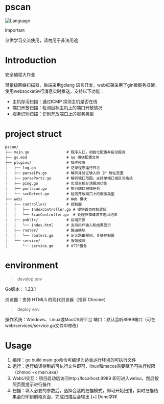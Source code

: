 # pscan

![Language](https://img.shields.io/badge/language-golang-blue.svg)

> [!IMPORTANT]
> 仅供学习交流使用，请勿用于非法用途

# Introduction

安全编程大作业

轻量级网络扫描器，后端采用golang 语言开发，web框架采用了gin微服务框架，使用websocket进行消息实时推送，支持以下功能：
-	主机存活扫描：通过ICMP 探测主机是否在线
-	端口开放扫描：检测目标主机上的端口开放情况
-	服务识别扫描：识别开放端口上的服务类型

# project struct

```
pscan/
├── main.go                 # 程序入口，初始化配置并启动服务
├── go.mod                  # Go 模块配置文件
├── plugins/                # 插件模块
│   ├── log.go              # 记录程序运行日志
│   ├── parseIPs.go         # 解析并验证输入的 IP 地址范围
│   ├── parsePorts.go       # 解析端口范围，支持单端口或区间格式
│   ├── ping.go             # 实现主机存活探测功能
│   ├── portscan.go         # 执行端口扫描任务
│   └── svcDetect.go        # 检测开放端口上的服务类型
├── web/                    # Web 模块
│   ├── controller/         # 控制器
│   │   ├── IndexController.go # 提供首页控制逻辑
│   │   └── ScanController.go  # 处理扫描请求并返回结果
│   ├── public/             # 前端页面
│   │   └── index.html      # 支持用户输入和结果显示
│   ├── router/             # 路由模块
│   │   └── routers.go      # 定义路由规则，关联控制器
│   └── service/            # 服务模块
│       └── service.go      # HTTP服务
```

# environment

> develop env

Go版本： 1.23.1

浏览器：支持 HTML5 的现代浏览器（推荐 Chrome）

> deploy env

操作系统：Windows、Linux或MacOS跨平台
端口：默认监听8989端口（可在web/services/service.go文件中修改）

# Usage

1.	编译：go build main.go命令可编译为适合运行环境的可执行文件
2.	运行：运行编译得到的可执行文件即可，linux和macos需要赋予可执行权限（chmod +x main.exe）
3.	WebUI交互：项目启动后访问http://localhost:8989 即可进入webui，然后按照页面提示进行操作
4.	扫描：填入必要的参数后，选择合适的扫描模式，即可开始扫描，实时扫描结果会打印到前端页面，完成扫描后会输出 [+] Done字样
